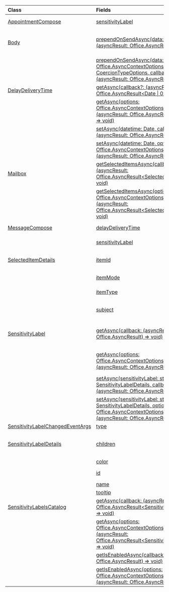 | Class | Fields | Description |
|:---|:---|:---|
|[AppointmentCompose](/.appointmentcompose)|[sensitivityLabel](/.appointmentcompose#outlook-javascript/api/outlook/-appointmentcompose-sensitivitylabel-member)|Gets the object to get or set the {@link Office.SensitivityLabel | sensitivity label} of an appointment.|
|[Body](/.body)|[prependOnSendAsync(data: string, callback?: (asyncResult: Office.AsyncResult<void>) => void)](/.body#outlook-javascript/api/outlook/-body-prependonsendasync-member(1))|Prepends HTML or plain text to the beginning of a message or appointment body when the mail item is sent.|
||[prependOnSendAsync(data: string, options: Office.AsyncContextOptions & CoercionTypeOptions, callback?: (asyncResult: Office.AsyncResult<void>) => void)](/.body#outlook-javascript/api/outlook/-body-prependonsendasync-member(1))|Prepends HTML or plain text to the beginning of a message or appointment body when the mail item is sent.|
|[DelayDeliveryTime](/.delaydeliverytime)|[getAsync(callback?: (asyncResult: Office.AsyncResult<Date \| 0>) => void)](/.delaydeliverytime#outlook-javascript/api/outlook/-delaydeliverytime-getasync-member(1))|Gets the delivery date and time of a message.|
||[getAsync(options: Office.AsyncContextOptions, callback?: (asyncResult: Office.AsyncResult<Date \| 0>) => void)](/.delaydeliverytime#outlook-javascript/api/outlook/-delaydeliverytime-getasync-member(1))|Gets the delivery date and time of a message.|
||[setAsync(datetime: Date, callback?: (asyncResult: Office.AsyncResult<void>) => void)](/.delaydeliverytime#outlook-javascript/api/outlook/-delaydeliverytime-setasync-member(1))|Sets the delivery date and time of a message.|
||[setAsync(datetime: Date, options: Office.AsyncContextOptions, callback?: (asyncResult: Office.AsyncResult<void>) => void)](/.delaydeliverytime#outlook-javascript/api/outlook/-delaydeliverytime-setasync-member(1))|Sets the delivery date and time of a message.|
|[Mailbox](/.mailbox)|[getSelectedItemsAsync(callback: (asyncResult: Office.AsyncResult<SelectedItemDetails[]>) => void)](/.mailbox#outlook-javascript/api/outlook/-mailbox-getselecteditemsasync-member(1))|Gets currently selected messages on which an add-in can activate and perform operations.|
||[getSelectedItemsAsync(options: Office.AsyncContextOptions, callback: (asyncResult: Office.AsyncResult<SelectedItemDetails[]>) => void)](/.mailbox#outlook-javascript/api/outlook/-mailbox-getselecteditemsasync-member(1))|Gets currently selected messages on which an add-in can activate and perform operations.|
|[MessageCompose](/.messagecompose)|[delayDeliveryTime](/.messagecompose#outlook-javascript/api/outlook/-messagecompose-delaydeliverytime-member)|Gets or sets the delayed delivery date and time of a message.|
||[sensitivityLabel](/.messagecompose#outlook-javascript/api/outlook/-messagecompose-sensitivitylabel-member)|Gets the object to get or set the {@link Office.SensitivityLabel | sensitivity label} of a message.|
|[SelectedItemDetails](/.selecteditemdetails)|[itemId](/.selecteditemdetails#outlook-javascript/api/outlook/-selecteditemdetails-itemid-member)|The Exchange Web Services (EWS) item identifier of the message that's currently selected.|
||[itemMode](/.selecteditemdetails#outlook-javascript/api/outlook/-selecteditemdetails-itemmode-member)|The Outlook mode (`Read` or `Compose`) of the message that's currently selected.|
||[itemType](/.selecteditemdetails#outlook-javascript/api/outlook/-selecteditemdetails-itemtype-member)|The type of the item that's currently selected.|
||[subject](/.selecteditemdetails#outlook-javascript/api/outlook/-selecteditemdetails-subject-member)|The description that appears in the subject field of the message that's currently selected.|
|[SensitivityLabel](/.sensitivitylabel)|[getAsync(callback: (asyncResult: Office.AsyncResult<string>) => void)](/.sensitivitylabel#outlook-javascript/api/outlook/-sensitivitylabel-getasync-member(1))|Gets the unique identifier (GUID) of the sensitivity label applied to a message or appointment being composed.|
||[getAsync(options: Office.AsyncContextOptions, callback: (asyncResult: Office.AsyncResult<string>) => void)](/.sensitivitylabel#outlook-javascript/api/outlook/-sensitivitylabel-getasync-member(1))|Gets the unique identifier (GUID) of the sensitivity label applied to a message or appointment being composed.|
||[setAsync(sensitivityLabel: string \| SensitivityLabelDetails, callback?: (asyncResult: Office.AsyncResult<void>) => void)](/.sensitivitylabel#outlook-javascript/api/outlook/-sensitivitylabel-setasync-member(1))|Applies the specified sensitivity label to the message or appointment being composed.|
||[setAsync(sensitivityLabel: string \| SensitivityLabelDetails, options: Office.AsyncContextOptions, callback?: (asyncResult: Office.AsyncResult<void>) => void)](/.sensitivitylabel#outlook-javascript/api/outlook/-sensitivitylabel-setasync-member(1))|Applies the specified sensitivity label to the message or appointment being composed.|
|[SensitivityLabelChangedEventArgs](/.sensitivitylabelchangedeventargs)|[type](/.sensitivitylabelchangedeventargs#outlook-javascript/api/outlook/-sensitivitylabelchangedeventargs-type-member)|The type of event that was raised.|
|[SensitivityLabelDetails](/.sensitivitylabeldetails)|[children](/.sensitivitylabeldetails#outlook-javascript/api/outlook/-sensitivitylabeldetails-children-member)|The {@link https://learn.microsoft.com/microsoft-365/compliance/sensitivity-labels#sublabels-grouping-labels | sublabels} of the sensitivity label.|
||[color](/.sensitivitylabeldetails#outlook-javascript/api/outlook/-sensitivitylabeldetails-color-member)|The color of the sensitivity label.|
||[id](/.sensitivitylabeldetails#outlook-javascript/api/outlook/-sensitivitylabeldetails-id-member)|The unique identifier (GUID) of the sensitivity label.|
||[name](/.sensitivitylabeldetails#outlook-javascript/api/outlook/-sensitivitylabeldetails-name-member)|The name of the sensitivity label.|
||[tooltip](/.sensitivitylabeldetails#outlook-javascript/api/outlook/-sensitivitylabeldetails-tooltip-member)|The description of the sensitivity label.|
|[SensitivityLabelsCatalog](/.sensitivitylabelscatalog)|[getAsync(callback: (asyncResult: Office.AsyncResult<SensitivityLabelDetails[]>) => void)](/.sensitivitylabelscatalog#outlook-javascript/api/outlook/-sensitivitylabelscatalog-getasync-member(1))|Gets all the sensitivity labels that are enabled in Outlook.|
||[getAsync(options: Office.AsyncContextOptions, callback: (asyncResult: Office.AsyncResult<SensitivityLabelDetails[]>) => void)](/.sensitivitylabelscatalog#outlook-javascript/api/outlook/-sensitivitylabelscatalog-getasync-member(1))|Gets all the sensitivity labels that are enabled in Outlook.|
||[getIsEnabledAsync(callback: (asyncResult: Office.AsyncResult<boolean>) => void)](/.sensitivitylabelscatalog#outlook-javascript/api/outlook/-sensitivitylabelscatalog-getisenabledasync-member(1))|Checks whether the catalog of sensitivity labels is enabled in Outlook.|
||[getIsEnabledAsync(options: Office.AsyncContextOptions, callback: (asyncResult: Office.AsyncResult<boolean>) => void)](/.sensitivitylabelscatalog#outlook-javascript/api/outlook/-sensitivitylabelscatalog-getisenabledasync-member(1))|Checks whether the catalog of sensitivity labels is enabled in Outlook.|
